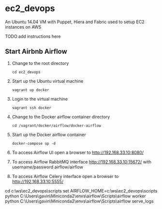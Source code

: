 # ec2_devops
An Ubuntu 14.04 VM with Puppet, Hiera and Fabric used to setup EC2 instances on AWS

TODO add instructions here


## Start Airbnb Airflow

1. Change to the root directory

    ```
    cd ec2_devops
    ```

2. Start up the Ubuntu virtual machine

    ```
    vagrant up docker
    ```

3. Login to the virtual machine

    ```
    vagrant ssh docker
    ```

4. Change to the Docker airflow container directory

    ```
    cd /vagrant/docker/airflow/docker-airflow
    ```

5. Start up the Docker airflow container

    ```
    docker-compose up -d
    ```

6. To access Airflow UI open a browser to http://192.168.33.10:8080/

7. To access Airflow RabbitMQ interface http://192.168.33.10:15672/ with
   username/password airflow/airflow

8. To access Airflow Celery interface open a browser to http://192.168.33.10:5555/


cd c:\ws\ec2_devops\scripts
set AIRFLOW_HOME=c:\ws\ec2_devops\scripts
python C:\Users\gavin\Miniconda2\envs\airflow\Scripts\airflow worker
python C:\Users\gavin\Miniconda2\envs\airflow\Scripts\airflow serve_logs
